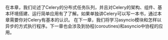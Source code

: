 在本章，我们论述了Celery的分布式任务队列，并且对Celery的架构、组件、基本环境搭建、运行简单应用有了了解。如果单独讲Celery可以写一本书，通过本章需要你对Celery有基本的认识。
在下一章，我们将学习asyncio模块和怎样以异步的方式执行程序。下一章也会涉及到协程(coroutines)和asyncio中协程的应用。